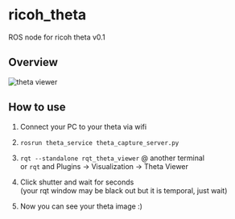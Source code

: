 # ricoh_theta
ROS node for ricoh theta v0.1

## Overview
![theta viewer](http://uploda.cc/img/img5508c9546bd7f.png)

## How to use
1. Connect your PC to your theta via wifi

2. ```rosrun theta_service theta_capture_server.py```

3. ```rqt --standalone rqt_theta_viewer``` @ another terminal  
or ```rqt``` and Plugins -> Visualization -> Theta Viewer

4. Click shutter and wait for seconds  
(your rqt window may be black out but it is temporal, just wait)

5. Now you can see your theta image :)







